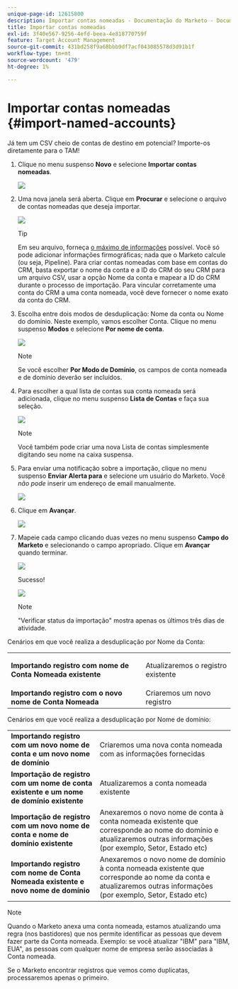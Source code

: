 ```yaml
---
unique-page-id: 12615800
description: Importar contas nomeadas - Documentação do Marketo - Documentação do produto
title: Importar contas nomeadas
exl-id: 3f40e567-9256-4efd-beea-4e818770759f
feature: Target Account Management
source-git-commit: 431bd258f9a68bbb9df7acf043085578d3d91b1f
workflow-type: tm+mt
source-wordcount: '479'
ht-degree: 1%

---
```


# Importar contas nomeadas {#import-named-accounts}

Já tem um CSV cheio de contas de destino em potencial? Importe-os diretamente para o TAM!

1. Clique no menu suspenso **Novo** e selecione **Importar contas nomeadas**.

   ![](assets/inaone.png)

1. Uma nova janela será aberta. Clique em **Procurar** e selecione o arquivo de contas nomeadas que deseja importar.

   ![](assets/inatwo.png)

   >[!TIP]
   >
   >Em seu arquivo, forneça [o máximo de informações](/help/marketo/product-docs/target-account-management/target/named-accounts/named-account-overview.md#named-account-attributes) possível. Você só pode adicionar informações firmográficas; nada que o Marketo calcule (ou seja, Pipeline). Para criar contas nomeadas com base em contas do CRM, basta exportar o nome da conta e a ID do CRM do seu CRM para um arquivo CSV, usar a opção Nome da conta e mapear a ID do CRM durante o processo de importação. Para vincular corretamente uma conta do CRM a uma conta nomeada, você deve fornecer o nome exato da conta do CRM.

1. Escolha entre dois modos de desduplicação: Nome da conta ou Nome do domínio. Neste exemplo, vamos escolher Conta. Clique no menu suspenso **Modos** e selecione **Por nome de conta**.

   ![](assets/inathree.png)

   >[!NOTE]
   >
   >Se você escolher **Por Modo de Domínio**, os campos de conta nomeada e de domínio deverão ser incluídos.

1. Para escolher a qual lista de contas sua conta nomeada será adicionada, clique no menu suspenso **Lista de Contas** e faça sua seleção.

   ![](assets/inafour.png)

   >[!NOTE]
   >
   >Você também pode criar uma nova Lista de contas simplesmente digitando seu nome na caixa suspensa.

1. Para enviar uma notificação sobre a importação, clique no menu suspenso **Enviar Alerta para** e selecione um usuário do Marketo. Você _não pode_ inserir um endereço de email manualmente.

   ![](assets/inafive-2.png)

1. Clique em **Avançar**.

   ![](assets/inasix-2.png)

1. Mapeie cada campo clicando duas vezes no menu suspenso **Campo do Marketo** e selecionando o campo apropriado. Clique em **Avançar** quando terminar.

   ![](assets/inaseven.png)

   Sucesso!

   ![](assets/inanine.png)

   >[!NOTE]
   >
   >&quot;Verificar status da importação&quot; mostra apenas os últimos três dias de atividade.

Cenários em que você realiza a desduplicação por Nome da Conta:

<table> 
 <tbody> 
  <tr> 
   <td><strong>Importando registro com nome de Conta Nomeada existente</strong></td> 
   <td><p>Atualizaremos o registro existente</p></td> 
  </tr> 
  <tr> 
   <td><strong>Importando registro com o novo nome de Conta Nomeada</strong></td> 
   <td>Criaremos um novo registro</td> 
  </tr> 
 </tbody> 
</table>

Cenários em que você realiza a desduplicação por Nome de domínio:

<table> 
 <tbody> 
  <tr> 
   <td><strong>Importando registro com um novo nome de conta e um novo nome de domínio</strong></td> 
   <td>Criaremos uma nova conta nomeada com as informações fornecidas</td> 
  </tr> 
  <tr> 
   <td><strong>Importação de registro com um nome de conta existente e um nome de domínio existente</strong></td> 
   <td>Atualizaremos a conta nomeada existente</td> 
  </tr> 
   <tr> 
   <td><strong>Importação de registro com um novo nome de conta e nome de domínio existente</strong></td> 
   <td>Anexaremos o novo nome de conta à conta nomeada existente que corresponde ao nome do domínio e atualizaremos outras informações (por exemplo, Setor, Estado etc)</td> 
  </tr> 
  <tr> 
   <td><strong>Importando registro com nome de Conta Nomeada existente e novo nome de domínio</strong></td> 
   <td>Anexaremos o novo nome de domínio à conta nomeada existente que corresponde ao nome da conta e atualizaremos outras informações (por exemplo, Setor, Estado etc)</td> 
  </tr> 
 </tbody> 
</table>

>[!NOTE]
>
>Quando o Marketo anexa uma conta nomeada, estamos atualizando uma regra (nos bastidores) que nos permite identificar as pessoas que devem fazer parte da Conta nomeada. Exemplo: se você atualizar &quot;IBM&quot; para &quot;IBM, EUA&quot;, as pessoas com qualquer nome de empresa serão associadas à Conta nomeada.

Se o Marketo encontrar registros que vemos como duplicatas, processaremos apenas o primeiro.

